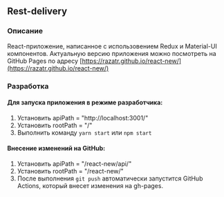 ## Rest-delivery

### Описание

React-приложение, написанное с использовением Redux и Material-UI компонентов.
Актуальную версию приложения можно посмотреть на GitHub Pages по адресу 
[https://razatr.github.io/react-new/](https://razatr.github.io/react-new/)

### Разработка

#### Для запуска приложения в режиме разработчика:
1) Установить apiPath = "http://localhost:3001/" <br>
2) Установить rootPath = "/" <br>
3) Выполнить команду `yarn start` или `npm start` <br>

#### Внесение изменений на GitHub:
1) Установить apiPath = "/react-new/api/"
2) Установить rootPath = "/react-new/"
3) После выполнения `git push` автоматически запустится GitHub Actions, который внесет изменения на gh-pages. 
